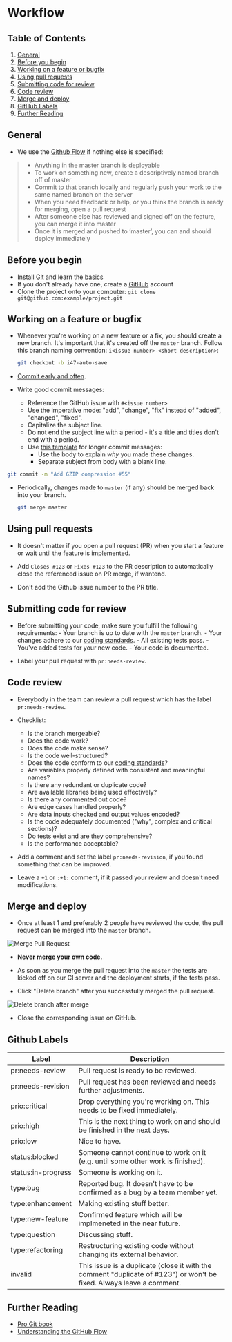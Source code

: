 # Workflow

## Table of Contents

1. [General](#general)
1. [Before you begin](#before-you-begin)
1. [Working on a feature or bugfix](#working-on-a-feature-or-bugfix)
1. [Using pull requests](#using-pull-requests)
1. [Submitting code for review](#submitting-code-for-review)
1. [Code review](#code-review)
1. [Merge and deploy](#merge-and-deploy)
1. [GitHub Labels](#github-labels)
1. [Further Reading](#further-reading)

## General

  - We use the [Github Flow](http://scottchacon.com/2011/08/31/github-flow.html) if nothing else is specified:

  > - Anything in the master branch is deployable
  > - To work on something new, create a descriptively named branch off of master
  > - Commit to that branch locally and regularly push your work to the same named branch on the server
  > - When you need feedback or help, or you think the branch is ready for merging, open a pull request
  > - After someone else has reviewed and signed off on the feature, you can merge it into master
  > - Once it is merged and pushed to ‘master’, you can and should deploy immediately

## Before you begin

  - Install [Git](https://git-scm.com/) and learn the [basics](https://try.github.io/)
  - If you don't already have one, create a [GitHub](http://www.github.com) account
  - Clone the project onto your computer: `git clone git@github.com:example/project.git`

## Working on a feature or bugfix

  - Whenever you're working on a new feature or a fix, you should create a new branch. It's important that it's created off the `master` branch. Follow this branch naming convention: `i<issue number>-<short description>`:

    ```sh
    git checkout -b i47-auto-save
    ```

  - [Commit early and often](http://www.databasically.com/2011/03/14/git-commit-early-commit-often/).

  - Write good commit messages:
    - Reference the GitHub issue with `#<issue number>`
    - Use the imperative mode: "add", "change", "fix" instead of "added", "changed", "fixed".
    - Capitalize the subject line.
    - Do not end the subject line with a period - it's a title and titles don't end with a period.
    - Use [this template](http://tbaggery.com/2008/04/19/a-note-about-git-commit-messages.html) for longer commit messages:
      - Use the body to explain *why* you made these changes.
      - Separate subject from body with a blank line.

  ```sh
  git commit -m "Add GZIP compression #55"
  ```

  - Periodically, changes made to `master` (if any) should be merged back into your branch.

    ```sh
    git merge master
    ```

## Using pull requests

  - It doesn't matter if you open a pull request (PR) when you start a feature or wait until the feature is implemented.
  
  - Add `Closes #123` or `Fixes #123` to the PR description to automatically close the referenced issue on PR merge, if wantend.

  - Don't add the Github issue number to the PR title.
  

## Submitting code for review

  -  Before submitting your code, make sure you fulfill the following requirements:
    - Your branch is up to date with the `master` branch.
    - Your changes adhere to our [coding standards](https://github.com/infektweb/conventions).
    - All existing tests pass.
    - You've added tests for your new code.
    - Your code is documented.

  - Label your pull request with `pr:needs-review`.

## Code review

  - Everybody in the team can review a pull request which has the label `pr:needs-review`.

  - Checklist:
    - Is the branch mergeable?
    - Does the code work?
    - Does the code make sense?
    - Is the code well-structured?
    - Does the code conform to our [coding standards](https://github.com/infektweb/conventions)?
    - Are variables properly defined with consistent and meaningful names?
    - Is there any redundant or duplicate code?
    - Are available libraries being used effectively?
    - Is there any commented out code?
    - Are edge cases handled properly?
    - Are data inputs checked and output values encoded?
    - Is the code adequately documented ("why", complex and critical sections)?
    - Do tests exist and are they comprehensive?
    - Is the performance acceptable?

  - Add a comment and set the label `pr:needs-revision`, if you found something that can be improved.

  - Leave a `+1` or `:+1:` comment, if it passed your review and doesn't need modifications.


## Merge and deploy

  - Once at least 1 and preferably 2 people have reviewed the code, the pull request can be merged into the `master` branch.

  ![Merge Pull Request](https://github.com/infektweb/conventions/blob/master/docs/images/merge-pull-request.png)

  - **Never merge your own code.**

  - As soon as you merge the pull request into the `master` the tests are kicked off on our CI server and the deployment starts, if the tests pass.

  - Click "Delete branch" after you successfully merged the pull request.

  ![Delete branch after merge](https://github.com/infektweb/conventions/blob/master/docs/images/delete-branch-after-merge.png)

  - Close the corresponding issue on GitHub. 

## Github Labels

| Label              | Description                                                                     |
|--------------------|---------------------------------------------------------------------------------|
| pr:needs-review    | Pull request is ready to be reviewed.                                           |
| pr:needs-revision  | Pull request has been reviewed and needs further adjustments.                   |
| prio:critical      | Drop everything you're working on. This needs to be fixed immediately.          |
| prio:high          | This is the next thing to work on and should be finished in the next days.      |
| prio:low           | Nice to have.                                                                   |
| status:blocked     | Someone cannot continue to work on it (e.g. until some other work is finished). |
| status:in-progress | Someone is working on it.                                                       |
| type:bug           | Reported bug. It doesn't have to be confirmed as a bug by a team member yet.    |
| type:enhancement   | Making existing stuff better.                                                   |
| type:new-feature   | Confirmed feature which will be implmeneted in the near future.                 |
| type:question      | Discussing stuff.                                                               |
| type:refactoring   | Restructuring existing code without changing its external behavior.             |
| invalid            | This issue is a duplicate (close it with the comment "duplicate of #123") or won't be fixed. Always leave a comment. |


## Further Reading

  - [Pro Git book](http://git-scm.com/book)
  - [Understanding the GitHub Flow](https://guides.github.com/introduction/flow/)
